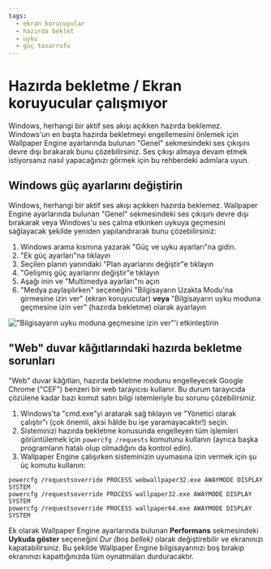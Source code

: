 ```yaml
---
tags:
  - ekran korucuyular
  - hazırda beklet
  - uyku
  - güç tasarrufu
---
```


# Hazırda bekletme / Ekran koruyucular çalışmıyor

Windows, herhangi bir aktif ses akışı açıkken hazırda beklemez. Windows'un en başta hazırda bekletmeyi engellemesini önlemek için Wallpaper Engine ayarlarında bulunan "Genel" sekmesindeki ses çıkışını devre dışı bırakarak bunu çözebilirsiniz. Ses çıkışı almaya devam etmek istiyorsanız nasıl yapacağınızı görmek için bu rehberdeki adımlara uyun.

## Windows güç ayarlarını değiştirin

Windows, herhangi bir aktif ses akışı açıkken hazırda beklemez. Wallpaper Engine ayarlarında bulunan "Genel" sekmesindeki ses çıkışını devre dışı bırakarak veya Windows'u ses çalma etkinken uykuya geçmesini sağlayacak şekilde yeniden yapılandırarak bunu çözebilirsiniz:

1. Windows arama kısmına yazarak "Güç ve uyku ayarları"na gidin.
2. "Ek güç ayarları"na tıklayın
3. Seçilen planın yanındaki "Plan ayarlarını değiştir"e tıklayın
4. "Gelişmiş güç ayarlarını değiştir"e tıklayın
5. Aşağı inin ve "Multimedya ayarları"nı açın
6. "Medya paylaşılırken" seçeneğini "Bilgisayarın Uzakta Modu'na girmesine izin ver" (ekran koruyucular) **veya** "Bilgisayarın uyku moduna geçmesine izin ver" (hazırda bekletme) olarak ayarlayın

!["Bilgisayarın uyku moduna geçmesine izin ver"'i etkinleştirin](./power.gif)

## "Web" duvar kâğıtlarındaki hazırda bekletme sorunları

"Web" duvar kâğıtları, hazırda bekletme modunu engelleyecek Google Chrome ("CEF") benzeri bir web tarayıcısı kullanır. Bu durum tarayıcıda çözülene kadar bazı komut satırı bilgi istemleriyle bu sorunu çözebilirsiniz.

1. Windows'ta "cmd.exe"yi aratarak sağ tıklayın ve "Yönetici olarak çalıştır"ı (çok önemli, aksi hâlde bu işe yaramayacaktır!) seçin.
2. Sisteminizi hazırda bekletme konusunda engelleyen tüm işlemleri görüntülemek için `powercfg /requests` komutunu kullanın (ayrıca başka programların hatalı olup olmadığını da kontrol edin).
3. Wallpaper Engine çalışırken sisteminizin uyumasına izin vermek için şu üç komutu kullanın:

```
powercfg /requestsoverride PROCESS webwallpaper32.exe AWAYMODE DISPLAY SYSTEM
powercfg /requestsoverride PROCESS wallpaper32.exe AWAYMODE DISPLAY SYSTEM
powercfg /requestsoverride PROCESS wallpaper64.exe AWAYMODE DISPLAY SYSTEM
```

Ek olarak Wallpaper Engine ayarlarında bulunan **Performans** sekmesindeki **Uykuda göster** seçeneğini *Dur (boş bellek)* olarak değiştirebilir ve ekranınızı kapatabilirsiniz. Bu şekilde Wallpaper Engine bilgisayarınızı boş bırakıp ekranınızı kapattığınızda tüm oynatmaları durduracaktır.